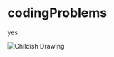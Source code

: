 # codingProblems
yes

![Childish Drawing](https://media.istockphoto.com/id/470082760/vector/children-drawing-multicolored-symbols-vector-set.jpg?s=612x612&w=0&k=20&c=QAtwwoOJHni3yfrLDvWrHvEpn6gXhynj1DSL-JwXHms=)
